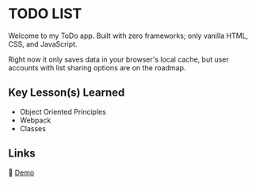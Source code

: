 # TODO LIST

Welcome to my ToDo app. Built with zero frameworks; only vanilla HTML, CSS, and JavaScript.

Right now it only saves data in your browser's local cache, but user accounts with list sharing options are on the roadmap.

## Key Lesson(s) Learned

- Object Oriented Principles
- Webpack
- Classes

## Links

&#128279; [Demo](https://rickertl.github.io/todo-list/)

